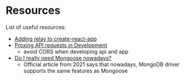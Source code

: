 # Resources

List of useful resources:

- [Adding relay to create-react-app](https://create-react-app.dev/docs/adding-relay)
- [Proxing API requests in Development](https://create-react-app.dev/docs/proxying-api-requests-in-development)
  - avoid CORS when developing api and app
- [Do I really need Mongoose nowadays?](https://www.mongodb.com/developer/languages/javascript/mongoose-versus-nodejs-driver/)
  - Official article from 2021 says that nowadays, MongoDB driver supports the same features as Mongoose
